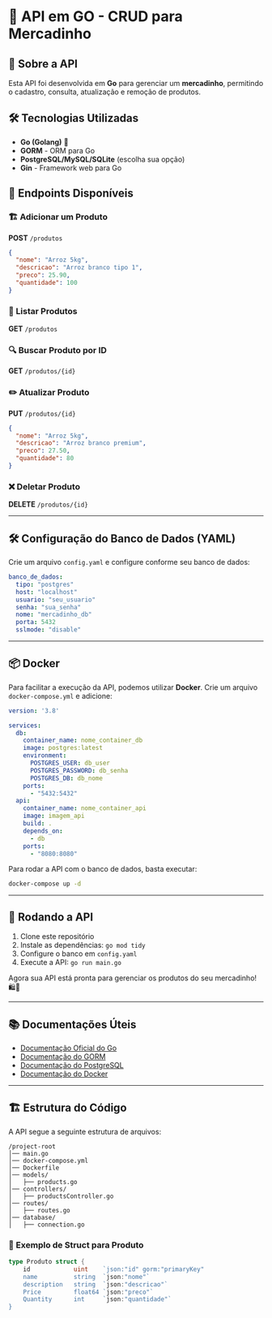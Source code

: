 
# 🛒 API em GO - CRUD para Mercadinho

## 📌 Sobre a API
Esta API foi desenvolvida em **Go** para gerenciar um **mercadinho**, permitindo o cadastro, consulta, atualização e remoção de produtos. 

## 🛠️ Tecnologias Utilizadas
- **Go (Golang)** 🐹
- **GORM** - ORM para Go
- **PostgreSQL/MySQL/SQLite** (escolha sua opção)
- **Gin** - Framework web para Go

## 🔧 Endpoints Disponíveis

### 🏗️ Adicionar um Produto
**POST** `/produtos`
```json
{
  "nome": "Arroz 5kg",
  "descricao": "Arroz branco tipo 1",
  "preco": 25.90,
  "quantidade": 100
}
```

### 📖 Listar Produtos
**GET** `/produtos`

### 🔍 Buscar Produto por ID
**GET** `/produtos/{id}`

### ✏️ Atualizar Produto
**PUT** `/produtos/{id}`
```json
{
  "nome": "Arroz 5kg",
  "descricao": "Arroz branco premium",
  "preco": 27.50,
  "quantidade": 80
}
```

### ❌ Deletar Produto
**DELETE** `/produtos/{id}`

---

## 🛠 Configuração do Banco de Dados (YAML)
Crie um arquivo `config.yaml` e configure conforme seu banco de dados:

```yaml
banco_de_dados:
  tipo: "postgres"
  host: "localhost"
  usuario: "seu_usuario"
  senha: "sua_senha"
  nome: "mercadinho_db"
  porta: 5432
  sslmode: "disable"
```

---

## 📦 Docker
Para facilitar a execução da API, podemos utilizar **Docker**. 
Crie um arquivo `docker-compose.yml` e adicione:

```yaml
version: '3.8'

services:
  db:
    container_name: nome_container_db
    image: postgres:latest
    environment:
      POSTGRES_USER: db_user
      POSTGRES_PASSWORD: db_senha
      POSTGRES_DB: db_nome
    ports:
      - "5432:5432"
  api:
    container_name: nome_container_api
    image: imagem_api
    build: .
    depends_on:
      - db
    ports:
      - "8080:8080"
```

Para rodar a API com o banco de dados, basta executar:
```sh
docker-compose up -d
```

---

## 🚀 Rodando a API
1. Clone este repositório
2. Instale as dependências: `go mod tidy`
3. Configure o banco em `config.yaml`
4. Execute a API: `go run main.go`

Agora sua API está pronta para gerenciar os produtos do seu mercadinho! 🛍️🥦

---

## 📚 Documentações Úteis
- [Documentação Oficial do Go](https://golang.org/doc/)
- [Documentação do GORM](https://gorm.io/docs/)
- [Documentação do PostgreSQL](https://www.postgresql.org/docs/)
- [Documentação do Docker](https://docs.docker.com/)

---

## 🏗 Estrutura do Código
A API segue a seguinte estrutura de arquivos:
```
/project-root
│── main.go
│── docker-compose.yml
│── Dockerfile
│── models/
│   ├── products.go
│── controllers/
│   ├── productsController.go
│── routes/
│   ├── routes.go
│── database/
│   ├── connection.go
```

### 📌 Exemplo de Struct para Produto
```go
type Produto struct {
    id            uint    `json:"id" gorm:"primaryKey"
    name          string  `json:"nome"`
    description   string  `json:"descricao"`
    Price         float64 `json:"preco"`
    Quantity      int     `json:"quantidade"`
}
```

